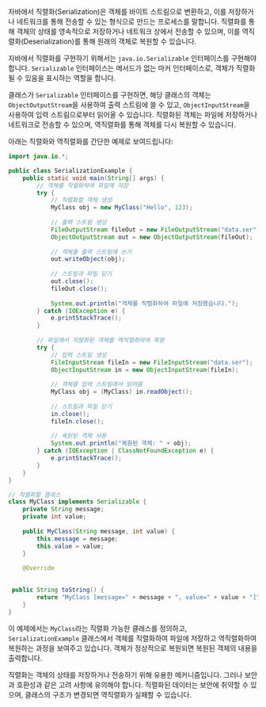 자바에서 직렬화(Serialization)은 객체를 바이트 스트림으로 변환하고, 이를 저장하거나 네트워크를 통해 전송할 수 있는 형식으로 만드는 프로세스를 말합니다. 직렬화를 통해 객체의 상태를 영속적으로 저장하거나 네트워크 상에서 전송할 수 있으며, 이를 역직렬화(Deserialization)를 통해 원래의 객체로 복원할 수 있습니다.

자바에서 직렬화를 구현하기 위해서는 `java.io.Serializable` 인터페이스를 구현해야 합니다. `Serializable` 인터페이스는 메서드가 없는 마커 인터페이스로, 객체가 직렬화될 수 있음을 표시하는 역할을 합니다.

클래스가 `Serializable` 인터페이스를 구현하면, 해당 클래스의 객체는 `ObjectOutputStream`을 사용하여 출력 스트림에 쓸 수 있고, `ObjectInputStream`을 사용하여 입력 스트림으로부터 읽어올 수 있습니다. 직렬화된 객체는 파일에 저장하거나 네트워크로 전송할 수 있으며, 역직렬화를 통해 객체를 다시 복원할 수 있습니다.

아래는 직렬화와 역직렬화를 간단한 예제로 보여드립니다:

```java
import java.io.*;

public class SerializationExample {
    public static void main(String[] args) {
        // 객체를 직렬화하여 파일에 저장
        try {
            // 직렬화할 객체 생성
            MyClass obj = new MyClass("Hello", 123);
            
            // 출력 스트림 생성
            FileOutputStream fileOut = new FileOutputStream("data.ser");
            ObjectOutputStream out = new ObjectOutputStream(fileOut);
            
            // 객체를 출력 스트림에 쓰기
            out.writeObject(obj);
            
            // 스트림과 파일 닫기
            out.close();
            fileOut.close();
            
            System.out.println("객체를 직렬화하여 파일에 저장했습니다.");
        } catch (IOException e) {
            e.printStackTrace();
        }
        
        // 파일에서 직렬화된 객체를 역직렬화하여 복원
        try {
            // 입력 스트림 생성
            FileInputStream fileIn = new FileInputStream("data.ser");
            ObjectInputStream in = new ObjectInputStream(fileIn);
            
            // 객체를 입력 스트림에서 읽어옴
            MyClass obj = (MyClass) in.readObject();
            
            // 스트림과 파일 닫기
            in.close();
            fileIn.close();
            
            // 복원된 객체 사용
            System.out.println("복원된 객체: " + obj);
        } catch (IOException | ClassNotFoundException e) {
            e.printStackTrace();
        }
    }
}

// 직렬화할 클래스
class MyClass implements Serializable {
    private String message;
    private int value;
    
    public MyClass(String message, int value) {
        this.message = message;
        this.value = value;
    }
    
    @Override
   

 public String toString() {
        return "MyClass [message=" + message + ", value=" + value + "]";
    }
}
```

이 예제에서는 `MyClass`라는 직렬화 가능한 클래스를 정의하고, `SerializationExample` 클래스에서 객체를 직렬화하여 파일에 저장하고 역직렬화하여 복원하는 과정을 보여주고 있습니다. 객체가 정상적으로 복원되면 복원된 객체의 내용을 출력합니다.

직렬화는 객체의 상태를 저장하거나 전송하기 위해 유용한 메커니즘입니다. 그러나 보안과 호환성과 같은 고려 사항에 유의해야 합니다. 직렬화된 데이터는 보안에 취약할 수 있으며, 클래스의 구조가 변경되면 역직렬화가 실패할 수 있습니다.
